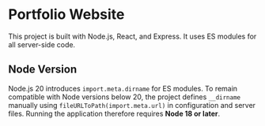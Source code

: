 # Portfolio Website

This project is built with Node.js, React, and Express. It uses ES modules for all
server-side code.

## Node Version

Node.js 20 introduces `import.meta.dirname` for ES modules. To remain compatible
with Node versions below 20, the project defines `__dirname` manually using
`fileURLToPath(import.meta.url)` in configuration and server files. Running the
application therefore requires **Node 18 or later**.

